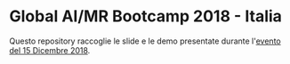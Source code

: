 # Global AI/MR Bootcamp 2018 - Italia

Questo repository raccoglie le slide e le demo presentate durante l'[evento del 15 Dicembre 2018](http://dotnettoscana.org/eventi/global-ai-mr-bootcamp-italia).
